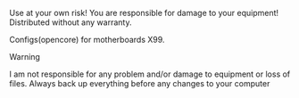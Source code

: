 Use at your own risk! You are responsible for damage to your equipment! Distributed without any warranty.

Configs(opencore) for motherboards X99.

Warning

I am not responsible for any problem and/or damage to equipment or loss of files. Always back up everything before any changes to your computer
